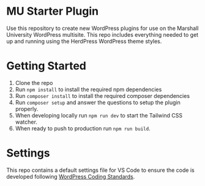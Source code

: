 MU Starter Plugin
===
Use this repository to create new WordPress plugins for use on the Marshall University WordPress multisite. This repo includes everything needed to get up and running using the HerdPress WordPress theme styles.

# Getting Started
1. Clone the repo
2. Run `npm install` to install the required npm dependencies
3. Run `composer install` to install the required composer dependencies
4. Run `composer setup` and answer the questions to setup the plugin properly.
5. When developing locally run `npm run dev` to start the Tailwind CSS watcher.
6. When ready to push to production run `npm run build`.

# Settings
This repo contains a default settings file for VS Code to ensure the code is developed following [WordPress Coding Standards](https://developer.wordpress.org/coding-standards/wordpress-coding-standards/).
